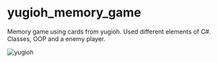 # yugioh_memory_game
Memory game using cards from yugioh. Used different elements of C#. Classes, OOP and a enemy player.


![yugioh](https://user-images.githubusercontent.com/71196983/236044329-96cafc6b-f0d1-4374-81b7-7820a4759990.png)
